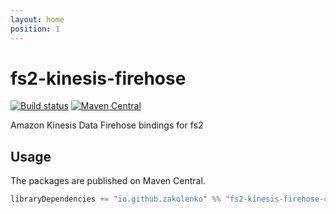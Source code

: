```yaml
---
layout: home
position: 1
---
```


# fs2-kinesis-firehose

[![Build status](https://github.com/zakolenko/fs2-kinesis-firehose/workflows/build/badge.svg?branch=master)](https://github.com/zakolenko/fs2-kinesis-firehose/actions?query=branch%3Amaster+workflow%3Abuild) [![Maven Central](https://maven-badges.herokuapp.com/maven-central/io.github.zakolenko/fs2-kinesis-firehose-core_2.13/badge.svg)](https://maven-badges.herokuapp.com/maven-central/io.github.zakolenko/fs2-kinesis-firehose-core_2.13)

Amazon Kinesis Data Firehose bindings for fs2

## Usage

The packages are published on Maven Central.

```scala
libraryDependencies += "io.github.zakolenko" %% "fs2-kinesis-firehose-core" % "<version>"
```

